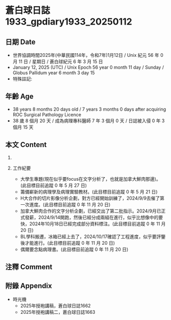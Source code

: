 [_metadata_:encoding]: - "utf-8"
[_metadata_:language]: - "zh-Hant-TW"
[_metadata_:fileformat]: - "markdown"
[_metadata_:MIME_type]: - "text/plain"
[_metadata_:markdown_version]: - "commonmark version 0.30"
[_metadata_:markdown_spec]: - "https://spec.commonmark.org/0.30/"

# 蒼白球日誌1933_gpdiary1933_20250112 #

## 日期 Date ##

* 世界協調時間2025年(中華民國114年，令和7年)1月12日 / Unix 紀元 56 年 0 月 11 日 / 星期日 / 蒼白球紀元 6 年 3 月 15 日
* January 12, 2025 (UTC) / Unix Epoch 56 year 0 month 11 day / Sunday / Globus Pallidum year 6 month 3 day 15
* 特殊註記:

## 年齡 Age ##

* 38 years 8 months 20 days old / 7 years 3 months 0 days after acquiring ROC Surgical Pathology Licence
* 38 歲 8 個月 20 天 / 成為病理專科醫師 7 年 3 個月 0 天 / 日誌被入侵 0 年 3 個月 15 天

## 本文 Content ##

1. 

2. 工作紀要

    - 大學生專題(現在似乎要focus在文字分析了，也就是加拿大鮮肉那邊)。(此目標目前追蹤 0 年 5 月 27 日)
    - 籌備嶄新的病理學及病理實驗教材。(此目標目前追蹤 0 年 5 月 21 日)
    - H大合作的切片影像分析企劃，對方已經開始訓練了，2024/9/9去催了第一次進度。(此目標目前追蹤 0 年 11 月 20 日)
    - 加拿大鮮肉合作的文字分析企劃，已經交出了第二批指示。2024/9月已正式發薪，2024/9/14開跑，然後已經分成兩組在進行，似乎比想像中的要快，2024年10月18日已經完成部分資料標注。(此目標目前追蹤 0 年 11 月 20 日)
    - BL學科搬遷，冰箱已經上去了，2024/10/17確認了工程進度，似乎要評鑒後才能進行。(此目標目前追蹤 0 年 11 月 20 日)
    - 偶爾要念點病理書。(此目標目前追蹤 0 年 11 月 20 日)

## 注釋 Comment ##


## 附錄 Appendix ##

* 時光機
    - 2025年授袍講稿，蒼白球日誌1662
    - 2025年授袍講稿二，蒼白球日誌1663
